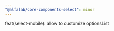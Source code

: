 ```yaml
---
"@alfalab/core-components-select": minor
---
```


feat(select-mobile): allow to customize optionsList
